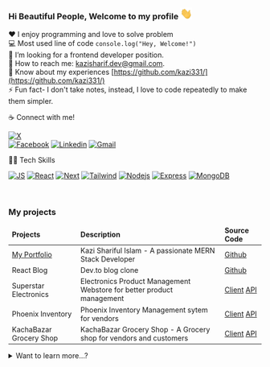 ### Hi Beautiful People, Welcome to my profile <img src="./resources/hello.gif" width="24px" alt="hi">


<!-- skills -->

:hearts: I enjoy programming and love to solve problem <br/>
:computer: Most used line of code `console.log("Hey, Welcome!")` <br/>
🤔 I’m looking for a frontend developer position.<br/>
:e-mail: How to reach me: kazisharif.dev@gmail.com.<br/>
📄 Know about my experiences [https://github.com/kazi331/](https://github.com/kazi331/) <br/>
⚡ Fun fact- I don't take notes, instead, I love to code repeatedly to make them simpler. </br>

☕ Connect with me!

[![X ](https://img.shields.io/twitter/follow/dev__kazi?color=1DA1F2&logo=x&style=for-the-badge)](https://x.com/dev__kazi)  
[![Facebook](https://img.shields.io/badge/Facebook-1877F2?style=flat&logo=facebook&logoColor=white)](https://facebook.com/kazi331)
[![Linkedin](https://img.shields.io/badge/LinkedIn-0077B5?style=flat&logo=linkedin&logoColor=white)](https://www.linkedin.com/in/kazi331/) 
[![Gmail ](https://img.shields.io/badge/Gmail-D14836?style=flat&logo=gmail&logoColor=white&style=for-the-badge)](mailto:kazisharif.dev@gmail.com) <br/>



🧑‍💻 Tech Skills

<!-- [![HTML5](https://img.shields.io/badge/-html5-DD4B25?style=plastic&labelColor=black&logo=html5&logoColor=DD4B25)](#) -->
<!-- [![CSS3](https://img.shields.io/badge/-CSS3-008DC4?style=plastic&labelColor=black&logo=CSS3&logoColor=008DC4)](#) -->
<!-- [![TS](https://img.shields.io/badge/-Typescript-007acc?style=plastic&labelColor=black&logo=typescript&logoColor=007acc)](#)  -->
<!-- [![SASS](https://img.shields.io/badge/Sass-CC6699?style=plastic&labelColor=black&logo=sass&logoColor=CC6699)](#) -->

[![JS](https://img.shields.io/badge/-Javascript-F0DB4F?style=style=flat-square&labelColor=black&logo=javascript&logoColor=F0DB4F)](#)
[![React](https://img.shields.io/badge/-React-008DC4?style=flat-square&labelColor=black&logo=react&logoColor=61DBFB)](#)
[![Next](https://img.shields.io/badge/next-black?style=flat-square&labelColor=white&logo=nextdotjs&logoColor=black)](#)
[![Tailwind](https://img.shields.io/badge/Tailwind-1D89D1?style=flat-square&labelColor=000000&logo=tailwindcss&logoColor=1D89D1)](#)
[![Nodejs](https://img.shields.io/badge/-Nodejs-3C873A?style=flat-square&labelColor=black&logo=node.js&logoColor=3C873A)](#)
[![Express](https://img.shields.io/badge/Express-3C873A?style=flat-square&labelColor=black&logo=express&logoColor=3C873A)](#)
[![MongoDB](https://img.shields.io/badge/MongoDB-118B4B?style=flat-square&labelColor=black&logo=mongodb&logoColor=118B4B)](#) 
<!-- [![VSCode](https://img.shields.io/badge/Visual_Studio-1D89D1?style=plastic&labelColor=black&logo=visual%20studio&logoColor=1D89D1)](#) -->
<!-- [![Git](https://img.shields.io/badge/Git-F05032?style=plastic&labelColor=black&logo=git&logoColor=E84E31)](#) -->

<!-- [![GraphQL](https://img.shields.io/badge/-GraphQl-e535ab?style=plastic&labelColor=black&logo=node.js&logoColor=e535ab)](#) -->
<br/>




### My projects
<table>
  <thead align="left">
    <tr border: none;>
      <td><b>Projects</b></td>
      <td><b>Description</b></td>
      <td><b>Source Code</b></td>
    </tr>
  </thead>
  <tbody>
    <tr>
      <td><a href="https://kazi331.vercel.app" target="_blank">My Portfolio</a></td>
      <td>Kazi Shariful Islam - A passionate MERN Stack Developer</td>
      <td><a href="https://github.com/kazi331/custom-portfolio" target="_blank">Github</a></td>
    </tr>
    <tr>
      <td> React Blog </td>
      <td> Dev.to blog clone  </td>
      <td> <a href="https://github.com/kazi331/react-blog">Github</a> </td>
    </tr>
    <tr>
      <td> Superstar Electronics </td>
      <td> Electronics Product Management Webstore for better product management  </td>
      <td>
        <a href="https://github.com/kazi331/Manufacturer-webstore">Client</a>
        <a href="https://github.com/kazi331/manufacturer-website-server">API</a>
      </td>
    </tr>
    <tr>
      <td> Phoenix Inventory </td>
      <td> Phoenix Inventory Management sytem for vendors </td>
      <td>
        <a href="https://github.com/kazi331/Warehouse-management">Client</a>
        <a href="https://github.com/kazi331/Warehouse-management-server">API</a>
      </td>
    </tr>
    <tr>
      <td> KachaBazar Grocery Shop </td>
      <td> KachaBazar Grocery Shop - A Grocery shop for vendors and customers </td>
      <td>
        <a href="https://github.com/kazi331/next.js-redux-ecommerce">Client</a>
        <a href="https://github.com/kazi331/next.js-redux-ecommerce">API</a>
      </td>
    </tr>
  </tbody>
</table>


<details>
<summary>
  Want to learn more...?
</summary>
<br>

[![Typing SVG](https://readme-typing-svg.herokuapp.com/?color=00bfbf&size=35&center=true&vCenter=true&width=1000&lines=Hi,+This+is+Kazi+Shariful+Islam;I'm+a+passionate+MERN+Stack+Developer;I+build+Web+Application+with+React+&+Node;Be+Welcome!+:%29)](https://git.io/typing-svg)


<div align="center">  
  <img width="54%" " src="https://github-readme-stats.vercel.app/api?username=kazi331&show_icons=true&count_private=true&hide_border=true&title_color=00bfbf&icon_color=00bfbf&text_color=c9d1d9&bg_color=0d1117" alt="Alvarez github stats" /> 
  <img width="45%" " src="https://github-readme-stats.vercel.app/api/top-langs/?username=kazi331&layout=compact&hide_border=true&title_color=00bfbf&text_color=00bfbf&bg_color=0d1117" />
</div>
</details>


<!--  Graph -->

<!-- ![Contribution](https://activity-graph.herokuapp.com/graph?username=kazi331&theme=gotham&hide_border=true&area=true) -->



